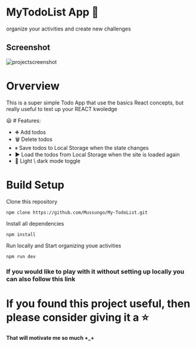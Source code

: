 # MyTodoList App 📝

<p>organize your activities and create new challenges</p>

## Screenshot
![projectscreenshot](https://user-images.githubusercontent.com/110233070/196476856-b25a7980-0bc8-45fc-9505-997914f10169.png)

# Orverview

<p>This is a super simple Todo App that use the basics React concepts, but really useful to test up your REACT kwoledge</p>

😃 # Features:

  <ul>
    <li>➕ Add todos</li>
    <li>🗑️ Delete todos</li>
    <li>⏸ Save todos to Local Storage when the state changes</li>
    <li>▶️ Load the todos from Local Storage when the site is loaded again</li>
    <li>🌙 Light \ dark mode toggle</li>
  </ul>

# Build Setup

<p>Clone this repository</p>

```
npm clone https://github.com/Mussungo/My-TodoList.git
```

<p>Install all dependencies</p>

```
npm install
```

<p>Run locally and Start organizing youe activities</p>

```
npm run dev
```


### If you would like to play with it without setting up locally you can also follow this link <link></link>

# If you found this project useful, then please consider giving it a ⭐

<strong>That will motivate me so much +_+</strong>
